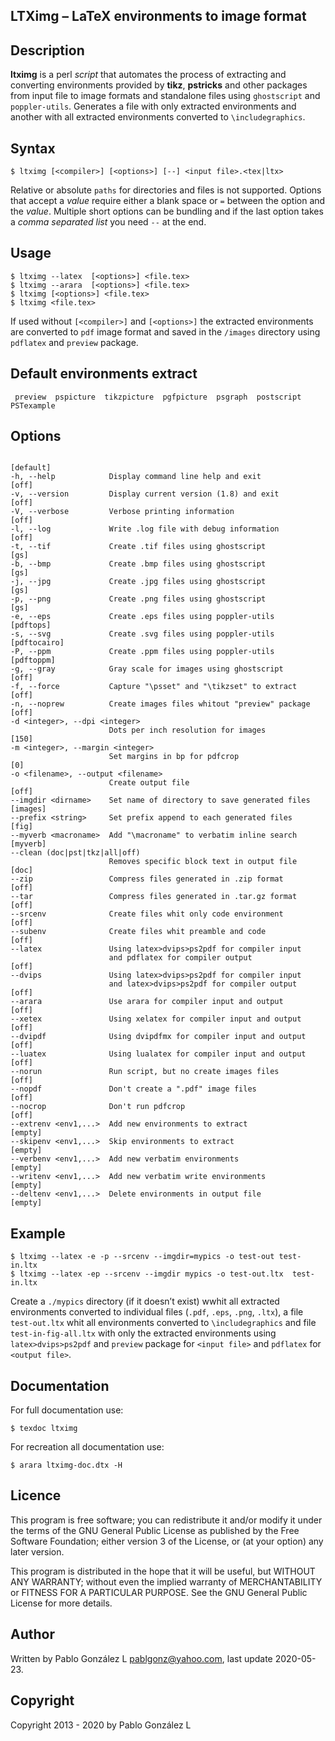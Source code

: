 ## LTXimg &ndash; LaTeX environments to image format

## Description

**ltximg** is a perl *script* that automates the process of extracting and converting
environments provided by **tikz**, **pstricks** and other packages from input file
to image formats and standalone files using `ghostscript` and `poppler-utils`. Generates a
file with only extracted environments and another with all extracted environments converted to `\includegraphics`.

## Syntax

```
$ ltximg [<compiler>] [<options>] [--] <input file>.<tex|ltx>
```

Relative or absolute `paths` for directories and files is not supported. Options that accept a _value_ require either a blank
space or `=` between the option and the _value_. Multiple short options can be bundling and if the last option takes a _comma
separated list_ you need `--` at the end.

## Usage

```
$ ltximg --latex  [<options>] <file.tex>
$ ltximg --arara  [<options>] <file.tex>
$ ltximg [<options>] <file.tex>
$ ltximg <file.tex>
```

If used without `[<compiler>]` and `[<options>]` the extracted environments are converted to `pdf` image format
and saved in the `/images` directory using `pdflatex` and `preview` package.

## Default environments extract

```
 preview  pspicture  tikzpicture  pgfpicture  psgraph  postscript  PSTexample
```

## Options

```
                                                                    [default]
-h, --help            Display command line help and exit            [off]
-v, --version         Display current version (1.8) and exit        [off]
-V, --verbose         Verbose printing information                  [off]
-l, --log             Write .log file with debug information        [off]
-t, --tif             Create .tif files using ghostscript           [gs]
-b, --bmp             Create .bmp files using ghostscript           [gs]
-j, --jpg             Create .jpg files using ghostscript           [gs]
-p, --png             Create .png files using ghostscript           [gs]
-e, --eps             Create .eps files using poppler-utils         [pdftops]
-s, --svg             Create .svg files using poppler-utils         [pdftocairo]
-P, --ppm             Create .ppm files using poppler-utils         [pdftoppm]
-g, --gray            Gray scale for images using ghostscript       [off]
-f, --force           Capture "\psset" and "\tikzset" to extract    [off]
-n, --noprew          Create images files whitout "preview" package [off]
-d <integer>, --dpi <integer>
                      Dots per inch resolution for images           [150]
-m <integer>, --margin <integer>
                      Set margins in bp for pdfcrop                 [0]
-o <filename>, --output <filename>
                      Create output file                            [off]
--imgdir <dirname>    Set name of directory to save generated files [images]
--prefix <string>     Set prefix append to each generated files     [fig]
--myverb <macroname>  Add "\macroname" to verbatim inline search    [myverb]
--clean (doc|pst|tkz|all|off)
                      Removes specific block text in output file    [doc]
--zip                 Compress files generated in .zip format       [off]
--tar                 Compress files generated in .tar.gz format    [off]
--srcenv              Create files whit only code environment       [off]
--subenv              Create files whit preamble and code           [off]
--latex               Using latex>dvips>ps2pdf for compiler input
                      and pdflatex for compiler output              [off]
--dvips               Using latex>dvips>ps2pdf for compiler input
                      and latex>dvips>ps2pdf for compiler output    [off]
--arara               Use arara for compiler input and output       [off]
--xetex               Using xelatex for compiler input and output   [off]
--dvipdf              Using dvipdfmx for compiler input and output  [off]
--luatex              Using lualatex for compiler input and output  [off]
--norun               Run script, but no create images files        [off]
--nopdf               Don't create a ".pdf" image files             [off]
--nocrop              Don't run pdfcrop                             [off]
--extrenv <env1,...>  Add new environments to extract               [empty]
--skipenv <env1,...>  Skip environments to extract                  [empty]
--verbenv <env1,...>  Add new verbatim environments                 [empty]
--writenv <env1,...>  Add new verbatim write environments           [empty]
--deltenv <env1,...>  Delete environments in output file            [empty]
```

## Example

```
$ ltximg --latex -e -p --srcenv --imgdir=mypics -o test-out test-in.ltx
$ ltximg --latex -ep --srcenv --imgdir mypics -o test-out.ltx  test-in.ltx
```

Create a `./mypics` directory (if it doesn’t exist) wwhit all extracted environments
converted to individual files (`.pdf`, `.eps`, `.png`, `.ltx`), a file `test-out.ltx`
whit all environments converted to `\includegraphics` and file `test-in-fig-all.ltx` with only the extracted environments using
`latex>dvips>ps2pdf` and `preview` package for `<input file>` and `pdflatex`
for `<output file>`.

## Documentation

For full documentation use:

```
$ texdoc ltximg
```

For recreation all documentation use:

```
$ arara ltximg-doc.dtx -H
```

## Licence

This program is free software; you can redistribute it and/or modify it under the terms of the GNU
General Public License as published by the Free Software Foundation; either version 3 of the License,
or (at your option) any later version.

This program is distributed in the hope that it will be useful, but WITHOUT ANY WARRANTY; without even
the implied warranty of MERCHANTABILITY or FITNESS FOR A PARTICULAR PURPOSE. See the GNU General Public
License for more details.

## Author

Written by Pablo González L <pablgonz@yahoo.com>, last update 2020-05-23.

## Copyright

Copyright 2013 - 2020 by Pablo González L

